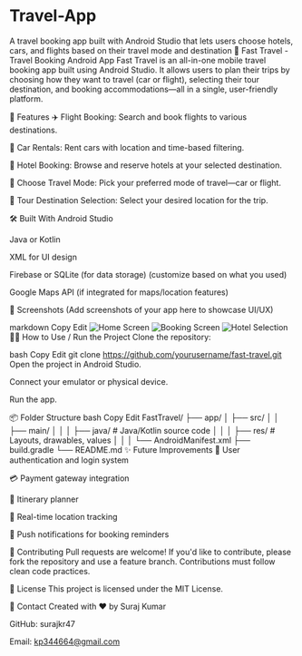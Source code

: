 # Travel-App
A travel booking app built with Android Studio that lets users choose hotels, cars, and flights based on their travel mode and destination
🚀 Fast Travel - Travel Booking Android App
Fast Travel is an all-in-one mobile travel booking app built using Android Studio. It allows users to plan their trips by choosing how they want to travel (car or flight), selecting their tour destination, and booking accommodations—all in a single, user-friendly platform.

📱 Features
✈️ Flight Booking: Search and book flights to various destinations.

🚗 Car Rentals: Rent cars with location and time-based filtering.

🏨 Hotel Booking: Browse and reserve hotels at your selected destination.

🔄 Choose Travel Mode: Pick your preferred mode of travel—car or flight.

📍 Tour Destination Selection: Select your desired location for the trip.

🛠️ Built With
Android Studio

Java or Kotlin

XML for UI design

Firebase or SQLite (for data storage) (customize based on what you used)

Google Maps API (if integrated for maps/location features)

📸 Screenshots
(Add screenshots of your app here to showcase UI/UX)

markdown
Copy
Edit
![Home Screen](screenshots/home_screen.png)
![Booking Screen](screenshots/booking_screen.png)
![Hotel Selection](screenshots/hotel_selection.png)
🧑‍💻 How to Use / Run the Project
Clone the repository:

bash
Copy
Edit
git clone https://github.com/yourusername/fast-travel.git
Open the project in Android Studio.

Connect your emulator or physical device.

Run the app.

📦 Folder Structure
bash
Copy
Edit
FastTravel/
├── app/
│   ├── src/
│   │   ├── main/
│   │   │   ├── java/           # Java/Kotlin source code
│   │   │   ├── res/            # Layouts, drawables, values
│   │   │   └── AndroidManifest.xml
├── build.gradle
└── README.md
✨ Future Improvements
🔐 User authentication and login system

💳 Payment gateway integration

📅 Itinerary planner

📍 Real-time location tracking

🔔 Push notifications for booking reminders

🙌 Contributing
Pull requests are welcome! If you'd like to contribute, please fork the repository and use a feature branch. Contributions must follow clean code practices.

📄 License
This project is licensed under the MIT License.

🔗 Contact
Created with ❤️ by Suraj Kumar

GitHub: surajkr47

Email: kp344664@gmail.com
